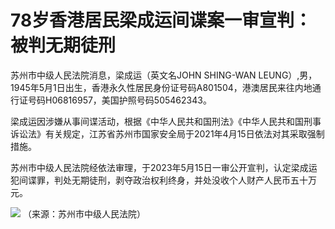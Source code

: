 # 78岁香港居民梁成运间谍案一审宣判：被判无期徒刑

苏州市中级人民法院消息，梁成运（英文名JOHN SHING-WAN
LEUNG）,男，1945年5月1日出生，香港永久性居民身份证号码A801504，港澳居民来往内地通行证号码H06816957，美国护照号码505462343。

梁成运因涉嫌从事间谍活动，根据《中华人民共和国刑法》《中华人民共和国刑事诉讼法》有关规定，江苏省苏州市国家安全局于2021年4月15日依法对其采取强制措施。

苏州市中级人民法院经依法审理，于2023年5月15日一审公开宣判，认定梁成运犯间谍罪，判处无期徒刑，剥夺政治权利终身，并处没收个人财产人民币五十万元。

![](https://inews.gtimg.com/om_bt/O49vz3Ke2kUr-OwMdiLI1vZimVB8szVhkX840cubLLrNUAA/1000)
（来源：苏州市中级人民法院）


